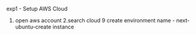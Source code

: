 exp1 - Setup AWS Cloud

1. open aws account
2.search cloud 9
create environment
name - next- ubuntu-create instance
